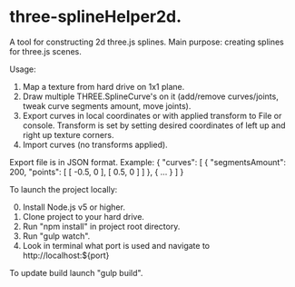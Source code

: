 # three-splineHelper2d.

A tool for constructing 2d three.js splines. Main purpose: creating splines for three.js scenes.

Usage:

1. Map a texture from hard drive on 1x1 plane.
2. Draw multiple THREE.SplineCurve's on it (add/remove curves/joints, tweak curve segments amount, move joints).
3. Export curves in local coordinates or with applied transform to File or console. Transform is set by setting desired coordinates of left up and right up texture corners.
4. Import curves (no transforms applied).

Export file is in JSON format. Example:
{
    "curves": [
        {
            "segmentsAmount": 200,
            "points": [
                [
                    -0.5,
                    0
                ],
                [
                    0.5,
                    0
                ]
            ]
        },
        {
            ...
        }
    ]
}

To launch the project locally:

0. Install Node.js v5 or higher.
1. Clone project to your hard drive.
2. Run "npm install" in project root directory.
4. Run "gulp watch".
5. Look in terminal what port is used and navigate to http://localhost:${port}

To update build launch "gulp build".
